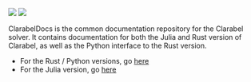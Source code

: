   <a href="https://oxfordcontrol.github.io/ClarabelDocs/stable"><img src="https://img.shields.io/badge/Documentation-stable-purple.svg"></a>
  <a href="https://opensource.org/licenses/Apache-2.0"><img src="https://img.shields.io/badge/License-Apache%202.0-blue.svg"></a>

ClarabelDocs is the common documentation repository for the Clarabel solver.  It contains documentation for both the Julia and Rust version of Clarabel, as well as the Python interface to the Rust version.   
* For the Rust / Python versions, go [here](https://github.com/oxfordcontrol/Clarabel.rs)
* For the Julia version, go [here](https://github.com/oxfordcontrol/Clarabel.jl)
